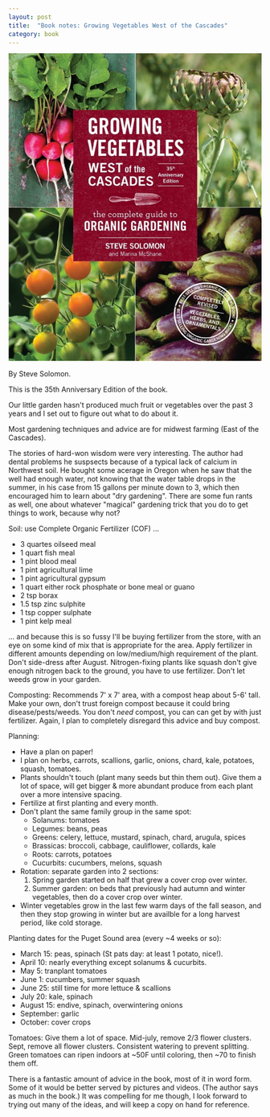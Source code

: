 ```yaml
---
layout: post
title:  "Book notes: Growing Vegetables West of the Cascades"
category: book
---
```


![Book cover](/assets/growing-vegetables-west-of-the-cascades.jpg)

By Steve Solomon.

This is the 35th Anniversary Edition of the book.

Our little garden hasn't produced much fruit or vegetables over the past 3 years and I set out to figure out what to do about it.

Most gardening techniques and advice are for midwest farming (East of the Cascades).

The stories of hard-won wisdom were very interesting. The author had dental problems he suspsects because of a typical lack of calcium in Northwest soil. He bought some acerage in Oregon when he saw that the well had enough water, not knowing that the water table drops in the summer, in his case from 15 gallons per minute down to 3, which then encouraged him to learn about "dry gardening". There are some fun rants as well, one about whatever "magical" gardening trick that you do to get things to work, because why not?

Soil: use Complete Organic Fertilizer (COF) ...
- 3 quartes oilseed meal
- 1 quart fish meal
- 1 pint blood meal
- 1 pint agricultural lime
- 1 pint agricultural gypsum
- 1 quart either rock phosphate or bone meal or guano
- 2 tsp borax
- 1.5 tsp zinc sulphite
- 1 tsp copper sulphate
- 1 pint kelp meal

... and because this is so fussy I'll be buying fertilizer from the store, with an eye on some kind of mix that is appropriate for the area. Apply fertilizer in different amounts depending on low/medium/high requirement of the plant. Don't side-dress after August. Nitrogen-fixing plants like squash don't give enough nitrogen back to the ground, you have to use fertilizer. Don't let weeds grow in your garden.

Composting: Recommends 7' x 7' area, with a compost heap about 5-6' tall. Make your own, don't trust foreign compost because it could bring disease/pests/weeds. You don't *need* compost, you can can get by with just fertilizer. Again, I plan to completely disregard this advice and buy compost.

Planning:
- Have a plan on paper!
- I plan on herbs, carrots, scallions, garlic, onions, chard, kale, potatoes, squash, tomatoes.
- Plants shouldn't touch (plant many seeds but thin them out). Give them a lot of space, will get bigger & more abundant produce from each plant over a more intensive spacing.
- Fertilize at first planting and every month.
- Don't plant the same family group in the same spot:
  - Solanums: tomatoes
  - Legumes: beans, peas
  - Greens: celery, lettuce, mustard, spinach, chard, arugula, spices
  - Brassicas: broccoli, cabbage, cauliflower, collards, kale
  - Roots: carrots, potatoes
  - Cucurbits: cucumbers, melons, squash
- Rotation: separate garden into 2 sections:
  1. Spring garden started on half that grew a cover crop over winter.
  2. Summer garden: on beds that previously had autumn and winter vegetables, then do a cover crop over winter.
- Winter vegetables grow in the last few warm days of the fall season, and then they stop growing in winter but are availble for a long harvest period, like cold storage.

Planting dates for the Puget Sound area (every ~4 weeks or so):
- March 15: peas, spinach (St pats day: at least 1 potato, nice!).
- April 10: nearly everything except solanums & cucurbits.
- May 5: tranplant tomatoes
- June 1: cucumbers, summer squash
- June 25: still time for more lettuce & scallions
- July 20: kale, spinach
- August 15: endive, spinach, overwintering onions
- September: garlic
- October: cover crops

Tomatoes: Give them a lot of space. Mid-july, remove 2/3 flower clusters. Sept, remove all flower clusters. Consistent watering to prevent splitting. Green tomatoes can ripen indoors at ~50F until coloring, then ~70 to finish them off.

There is a fantastic amount of advice in the book, most of it in word form. Some of it would be better served by pictures and videos. (The author says as much in the book.) It was compelling for me though, I look forward to trying out many of the ideas, and will keep a copy on hand for reference.
